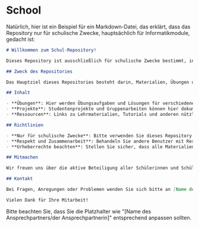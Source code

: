 # School



Natürlich, hier ist ein Beispiel für ein Markdown-Datei, das erklärt, dass das Repository nur für schulische Zwecke, hauptsächlich für Informatikmodule, gedacht ist:

```markdown
# Willkommen zum Schul-Repository!

Dieses Repository ist ausschließlich für schulische Zwecke bestimmt, insbesondere für Informatikmodule.

## Zweck des Repositories

Das Hauptziel dieses Repositories besteht darin, Materialien, Übungen und Projektarbeiten im Rahmen von Informatikkursen zu teilen und zu verwalten. Es dient als zentraler Ort für Schülerinnen und Schüler sowie Lehrkräfte, um Ressourcen für den Unterricht zu finden und zu nutzen.

## Inhalt

- **Übungen**: Hier werden Übungsaufgaben und Lösungen für verschiedene Themenbereiche der Informatik veröffentlicht.
- **Projekte**: Studentenprojekte und Gruppenarbeiten können hier dokumentiert und geteilt werden.
- **Ressourcen**: Links zu Lehrmaterialien, Tutorials und anderen nützlichen Ressourcen für den Informatikunterricht.

## Richtlinien

- **Nur für schulische Zwecke**: Bitte verwenden Sie dieses Repository ausschließlich für schulische Aktivitäten und nicht für persönliche Projekte oder kommerzielle Zwecke.
- **Respekt und Zusammenarbeit**: Behandeln Sie andere Benutzer mit Respekt und arbeiten Sie konstruktiv zusammen, um das Lernen zu fördern.
- **Urheberrechte beachten**: Stellen Sie sicher, dass alle Materialien, die Sie teilen, entweder selbst erstellt wurden oder frei von Urheberrechtsbeschränkungen sind.

## Mitmachen

Wir freuen uns über die aktive Beteiligung aller Schülerinnen und Schüler sowie Lehrkräfte an diesem Repository. Wenn Sie Materialien teilen möchten oder an Projekten teilnehmen möchten, zögern Sie nicht, sich einzubringen!

## Kontakt

Bei Fragen, Anregungen oder Problemen wenden Sie sich bitte an [Name des Ansprechpartners/der Ansprechpartnerin].

Vielen Dank für Ihre Mitarbeit!

```

Bitte beachten Sie, dass Sie die Platzhalter wie "[Name des Ansprechpartners/der Ansprechpartnerin]" entsprechend anpassen sollten.
